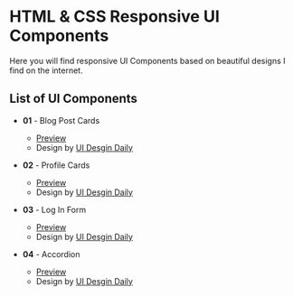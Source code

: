 # HTML & CSS Responsive UI Components
Here you will find responsive UI Components based on beautiful designs I find on the internet.

## List of UI Components
* **01** - Blog Post Cards
  * [Preview](https://codepen.io/simonhernandez/pen/VwjqeMe)
  * Design by [UI Desgin Daily](https://uidesigndaily.com/posts/sketch-blog-cards-post-article-thumbnail-day-997)

* **02** - Profile Cards
  * [Preview](https://codepen.io/simonhernandez/pen/YzWdWaM)
  * Design by [UI Desgin Daily](https://uidesigndaily.com/posts/sketch-user-card-day-957)

* **03** - Log In Form
  * [Preview](https://codepen.io/simonhernandez/pen/wvWQmEo)
  * Design by [UI Desgin Daily](https://uidesigndaily.com/posts/figma-log-in-authentication-sign-up-modal-pop-card-day-1097)

* **04** - Accordion
  * [Preview](https://codepen.io/simonhernandez/pen/VwjqPQR)
  * Design by [UI Desgin Daily](https://uidesigndaily.com/posts/sketch-accordion-day-1220)

